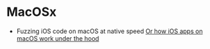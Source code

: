 # MacOSx

 - Fuzzing iOS code on macOS at native speed [Or how iOS apps on macOS work under the hood](https://googleprojectzero.blogspot.com/2021/05/fuzzing-ios-code-on-macos-at-native.html)
